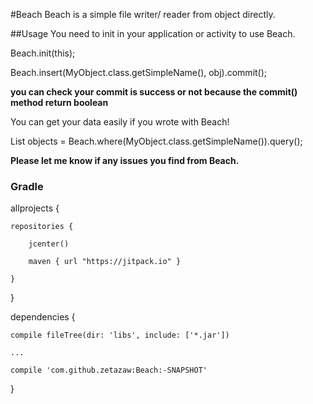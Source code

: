 #Beach
Beach is a simple file writer/ reader from object directly.

##Usage
You need to init in your application or activity to use Beach.


Beach.init(this);


Beach.insert(MyObject.class.getSimpleName(), obj).commit();


__you can check your commit is success or not because the commit() method return boolean__


You can get your data easily if you wrote with Beach!


List<MyObject> objects = Beach.where(MyObject.class.getSimpleName()).query();



__Please let me know if any issues you find from Beach.__


### Gradle


allprojects {

    repositories {
    
        jcenter()
        
        maven { url "https://jitpack.io" }
        
    }
}

dependencies {

    compile fileTree(dir: 'libs', include: ['*.jar'])
    
    ...
    
    compile 'com.github.zetazaw:Beach:-SNAPSHOT'
}
